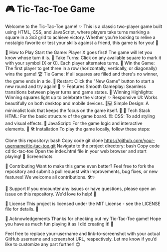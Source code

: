 # 🎮 Tic-Tac-Toe Game

Welcome to the Tic-Tac-Toe game! ✨ This is a classic two-player game built using HTML, CSS, and JavaScript, where players take turns marking a square in a 3x3 grid to achieve victory. Whether you’re looking to relive a nostalgic favorite or test your skills against a friend, this game is for you! 🥇

🚀 How to Play
Start the Game: Player X goes first! The game will let you know whose turn it is. 🤔
Take Turns: Click on any available square to mark it with your symbol (X or O). Each player alternates turns. 🔄
Win the Game: The first player to get three in a row (horizontally, vertically, or diagonally) wins the game! 🏆
Tie Game: If all squares are filled and there's no winner, the game ends in a tie. 🤝
Restart: Click the "New Game" button to start a new round and try again! 🔄
✨ Features
Smooth Gameplay: Seamless transitions between player turns and game states. 🎯
Winning Highlights: Winning squares light up to celebrate the victory! ✨
Responsive UI: Works beautifully on both desktop and mobile devices. 📱💻
Simple Design: A minimalist look that keeps the focus on the game itself. 🎨
🔧 Tech Stack
HTML: For the basic structure of the game board. 🏗️
CSS: To add styling and visual effects. 🎨
JavaScript: For the game logic and interactive elements. 🧠
🛠️ Installation
To play the game locally, follow these steps:

Clone this repository:
bash
Copy code
git clone https://github.com/your-username/tic-tac-toe.git
Navigate to the project directory:
bash
Copy code
cd tic-tac-toe
Open the index.html file in your web browser and start playing!
📸 Screenshots

🌟 Contributing
Want to make this game even better? Feel free to fork the repository and submit a pull request with improvements, bug fixes, or new features! We welcome all contributions. 🛠️✨

🤝 Support
If you encounter any issues or have questions, please open an issue on this repository. We'd love to help! 🤗

📜 License
This project is licensed under the MIT License - see the LICENSE file for details. 📄

🙌 Acknowledgements
Thanks for checking out my Tic-Tac-Toe game! Hope you have as much fun playing it as I did creating it! 🎉

Feel free to replace your-username and link-to-screenshot with your actual GitHub username and screenshot URL, respectively. Let me know if you’d like to customize any part further! 😊







